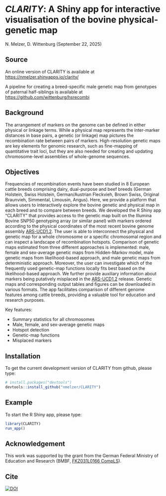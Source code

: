 *CLARITY*: A Shiny app for interactive visualisation of the bovine
physical-genetic map
================
N. Melzer, D. Wittenburg
(September 22, 2025)

<!-- badges: start 
[![R CMD Check](https://github.com/nmelzer/CLARITY/actions/workflows/R-CMD-check.yaml/badge.svg)](https://github.com/nmelzer/CLARITY/actions/workflows/R-CMD-check.yaml)
⁠<!-- badges: end -->

## Source

An online version of CLARITY is available at
<https://nmelzer.shinyapps.io/clarity/>

A pipeline for creating a breed-specific male genetic map from genotypes
of paternal half-siblings is available at
<https://github.com/wittenburg/hsrecombi>

## Background

The arrangement of markers on the genome can be defined in either
physical or linkage terms. While a physical map represents the
inter-marker distances in base pairs, a genetic (or linkage) map
pictures the recombination rate between pairs of markers.
High-resolution genetic maps are key elements for genomic research, such
as fine-mapping of quantitative trait loci, but they are also needed for
creating and updating chromosome-level assemblies of whole-genome
sequences.

## Objectives

Frequencies of recombination events have been studied in 8 European
cattle breeds comprising dairy, dual-purpose and beef breeds (German
Holstein, Swiss Holstein, German/Austrian Fleckvieh, Brown Swiss,
Original Braunvieh, Simmental, Limousin, Angus). Here, we provide a
platform that allows users to interactively explore the bovine genetic
and physical map in each breed and to compare between breeds. We
developed the R Shiny app “CLARITY” that provides access to the genetic
map built on the Illumina Bovine SNP50 genotyping array (or similar
panel) with markers ordered according to the physical coordinates of the
most recent bovine genome assembly
[ARS-UCD1.2](https://bovinegenome.elsiklab.missouri.edu/downloads/ARS-UCD1.2).
The user is able to interconnect the physical and genetic map for a
whole chromosome or a specific chromosomal region and can inspect a
landscape of recombination hotspots. Comparison of genetic maps
estimated from three different approaches is implemented: male, female
and sex-average genetic maps from Hidden-Markov model, male genetic maps
from likelihood-based approach, and male genetic maps from deterministic
approach. Moreover, the user can investigate which of the frequently
used genetic-map functions locally fits best based on the
likelihood-based approach. We further provide auxiliary information
about markers being putatively misplaced in the
[ARS-UCD1.2](https://bovinegenome.elsiklab.missouri.edu/downloads/ARS-UCD1.2)
release. Genetic maps and corresponding output tables and figures can be
downloaded in various formats. The app facilitates comparison of
different genome features among cattle breeds, providing a valuable tool
for education and research purposes.

Key features:

- Summary statistics for all chromosomes
- Male, female, and sex-average genetic maps
- Hotspot detection
- Genetic-map functions
- Misplaced markers

## Installation

To get the current development version of CLARITY from github, please
type:

``` r
# install.packages("devtools")
devtools::install_github("nmelzer/CLARITY")
```

## Example

To start the R Shiny app, please type:

``` r
library(CLARITY)
run_app()
```

## Acknowledgement

This work was supported by the grant from the German Federal Ministry of
Education and Research (BMBF, [FKZ031L0166
CompLS](https://www.gesundheitsforschung-bmftr.de/de/clarity-die-entwicklung-einer-kombinierten-physisch-genetischen-karte-fur-eine-9212.php)).

## Cite

[![DOI](https://zenodo.org/badge/DOI/10.5281/zenodo.13832239.svg)](https://doi.org/10.5281/zenodo.13832239)
